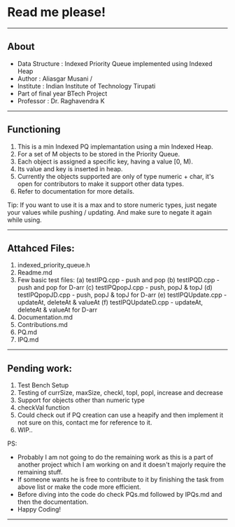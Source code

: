 # Read me please!

---

## About
 * Data Structure   :   Indexed Priority Queue implemented using Indexed Heap
 * Author 	        :   Aliasgar Musani <cs17b004 at iittp dot ac dot in> / <aliasgarmusani at gmail dot com>
 * Institute 	    :   Indian Institute of Technology Tirupati
 * Part of final year BTech Project
 * Professor	    :	Dr. Raghavendra K <raghavendrak at iittp dot ac dot in>

---

## Functioning
1. This is a min Indexed PQ implemantation using a min Indexed Heap.
1. For a set of M objects to be stored in the Priority Queue.
2. Each object is assigned a specific key, having a value [0, M).
3. Its value and key is inserted in heap.
4. Currently the objects supported are only of type numeric + char, it's open for contributors to make it support other data types.
5. Refer to documentation for more details.

Tip: If you want to use it is a max and to store numeric types, just negate your values while pushing / updating. And make sure to negate it again while using.

---

## Attahced Files:

1. indexed_priority_queue.h
2. Readme.md
3. Few basic test files:
    (a) testIPQ.cpp - push and pop
    (b) testIPQD.cpp - push and pop for D-arr
    (c) testIPQpopJ.cpp - push, popJ & topJ
    (d) testIPQpopJD.cpp - push, popJ & topJ for D-arr
    (e) testIPQUpdate.cpp - updateAt, deleteAt & valueAt
    (f) testIPQUpdateD.cpp - updateAt, deleteAt & valueAt for D-arr
4. Documentation.md
5. Contributions.md
6. PQ.md
7. IPQ.md

---

## Pending work:
1. Test Bench Setup
2. Testing of currSize, maxSize, checkI, topI, popI, increase and decrease
3. Support for objects other than numeric type
4. checkVal function
5. Could check out if PQ creation can use a heapify and then implement it not sure on this, contact me for reference to it. 
6. WIP..

PS: 
* Probably I am not going to do the remaining work as this is a part of another project which I am working on and it doesn't majorly require the remaining stuff. 
* If someone wants he is free to contribute to it by finishing the task from above list or make the code more efficient. 
* Before diving into the code do check PQs.md followed by IPQs.md and then the documentation.
* Happy Coding!
---

